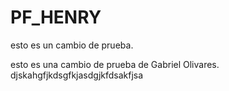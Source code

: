 # PF_HENRY

esto es un cambio de prueba.

esto es una cambio de prueba de Gabriel Olivares.
djskahgfjkdsgfkjasdgjkfdsakfjsa